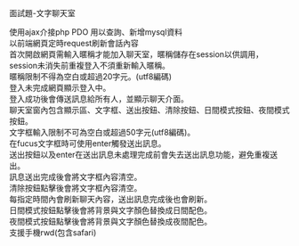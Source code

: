 面試題-文字聊天室

使用ajax介接php PDO 用以查詢、新增mysql資料  
以前端網頁定時request刷新會話內容  
首次開啟網頁需輸入暱稱才能加入聊天室，暱稱儲存在session以供調用，session未消失前重複登入不須重新輸入暱稱。  
暱稱限制不得為空白或超過20字元。(utf8編碼)  
登入未完成網頁顯示登入中。  
登入成功後會傳送訊息給所有人，並顯示聊天介面。  
聊天室窗內包含顯示區、文字框、送出按鈕、清除按鈕、日間模式按鈕、夜間模式按鈕。  
文字框輸入限制不可為空白或超過50字元(utf8編碼)。  
在fucus文字框時可使用enter觸發送出訊息。  
送出按鈕以及enter在送出訊息未處理完成前會失去送出訊息功能，避免重複送出。  
訊息送出完成後會將文字框內容清空。  
清除按鈕點擊後會將文字框內容清空。  
每指定時間內會刷新聊天內容，送出訊息完成後也會刷新。  
日間模式按鈕點擊後會將背景與文字顏色替換成日間配色。  
夜間模式按鈕點擊後會將背景與文字顏色替換成夜間配色。  
支援手機rwd(包含safari)  